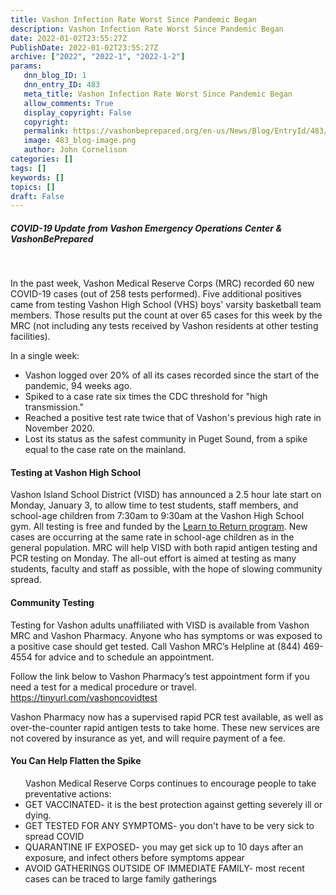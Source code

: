 ```yaml
---
title: Vashon Infection Rate Worst Since Pandemic Began
description: Vashon Infection Rate Worst Since Pandemic Began
date: 2022-01-02T23:55:27Z
PublishDate: 2022-01-02T23:55:27Z
archive: ["2022", "2022-1", "2022-1-2"]
params:
   dnn_blog_ID: 1
   dnn_entry_ID: 483
   meta_title: Vashon Infection Rate Worst Since Pandemic Began
   allow_comments: True
   display_copyright: False
   copyright: 
   permalink: https://vashonbeprepared.org/en-us/News/Blog/EntryId/483/Vashon-Infection-Rate-Worst-Since-Pandemic-Began
   image: 483_blog-image.png
   author: John Cornelison
categories: []
tags: []
keywords: []
topics: []
draft: False
---
```


<h5>COVID-19 Update from Vashon Emergency Operations
  Center &amp; VashonBePrepared</h5>

<p><br></p><p>In the past week, Vashon Medical Reserve Corps (MRC) recorded 60 new COVID-19 cases (out of 258 tests
  performed). Five additional positives came from testing Vashon High School (VHS) boys' varsity basketball team
  members. Those results put the count at over 65 cases for this week by the MRC (not including any tests received by
  Vashon residents at other testing facilities).</p>

<p>In a single week:</p>
<ul>
  <li>Vashon logged over 20% of all its cases recorded since the start of the
    pandemic, 94 weeks ago.</li>
  <li>Spiked to a case rate six times the CDC threshold for "high transmission."</li>
  <li>Reached a positive test rate twice that of Vashon's previous high rate in
    November 2020.</li>
  <li>Lost its status as the safest community in Puget Sound, from a spike equal to the
    case rate on the mainland.
  </li>
</ul>

<h4>Testing at Vashon High School</h4>
<p>Vashon Island School District (VISD) has announced a 2.5 hour late start on Monday, January 3, to allow time to
  test students, staff members, and school-age children from 7:30am to 9:30am at the Vashon High School gym. All
  testing is free and funded by the <a href="https://learntoreturn.org/">Learn to Return program</a>. New cases are
  occurring at the same rate in school-age children as in the general population. MRC will help VISD with both rapid
  antigen testing and PCR testing on Monday. The all-out effort is aimed at testing as many students, faculty and
  staff as possible, with the hope of slowing community spread.</p>
<h4>Community Testing</h4>
<p>Testing for Vashon adults unaffiliated with VISD is available from Vashon MRC and Vashon Pharmacy. Anyone who
  has symptoms or was exposed to a positive case should get tested. Call Vashon MRC’s Helpline at (844) 469-4554 for
  advice and to schedule an appointment.</p>

<p>Follow the link below to Vashon Pharmacy’s test appointment form if you need a test for a medical procedure or
  travel. <a href="https://tinyurl.com/vashoncovidtest">https://tinyurl.com/vashoncovidtest</a> </p>

<p>Vashon Pharmacy now has a supervised rapid PCR test available, as well as over-the-counter rapid antigen tests to
  take home. These new services are not covered by insurance as yet, and will require payment of a fee.</p>
<h4>You Can Help Flatten the Spike</h4>
<ul>Vashon Medical Reserve Corps continues to encourage people to take preventative actions:
  <li>GET VACCINATED- it is the best protection against getting severely ill or dying.</li>
  <li>GET TESTED FOR ANY SYMPTOMS- you don't have to be very sick to spread COVID</li>
  <li>QUARANTINE IF EXPOSED- you may get sick up to 10 days after an exposure, and infect others before
    symptoms appear</li>
  <li>AVOID GATHERINGS OUTSIDE OF IMMEDIATE FAMILY- most recent cases can be traced to large family
    gatherings</li>
</ul>
